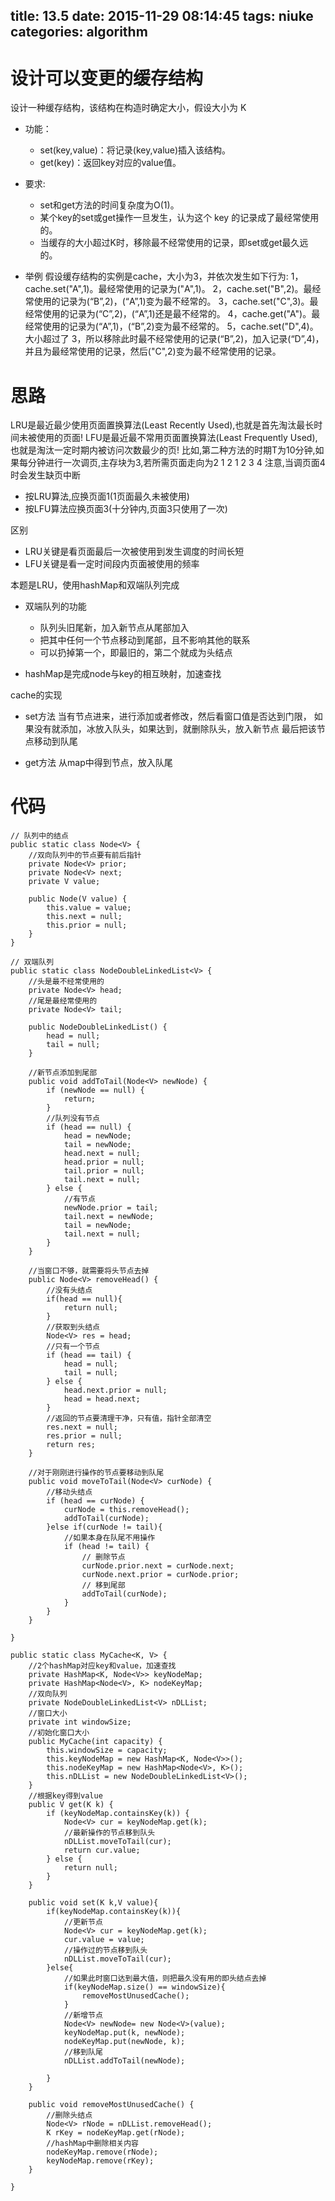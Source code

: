 title: 13.5
date: 2015-11-29 08:14:45
tags: niuke
categories: algorithm
---

# 设计可以变更的缓存结构

设计一种缓存结构，该结构在构造时确定大小，假设大小为 K

- 功能：
	- set(key,value)：将记录(key,value)插入该结构。
	- get(key)：返回key对应的value值。

- 要求:
	- set和get方法的时间复杂度为O(1)。
	- 某个key的set或get操作一旦发生，认为这个 key 的记录成了最经常使用的。 
	- 当缓存的大小超过K时，移除最不经常使用的记录，即set或get最久远的。

- 举例
假设缓存结构的实例是cache，大小为3，并依次发生如下行为:
1，cache.set("A",1)。最经常使用的记录为("A",1)。 
2，cache.set("B",2)。最经常使用的记录为(“B”,2)，(“A”,1)变为最不经常的。
3，cache.set("C",3)。最经常使用的记录为(“C”,2)，(“A”,1)还是最不经常的。 
4，cache.get("A")。最经常使用的记录为(“A”,1)，(“B”,2)变为最不经常的。 
5，cache.set("D",4)。大小超过了 3，所以移除此时最不经常使用的记录(“B”,2)，加入记录(“D”,4)，并且为最经常使用的记录，然后("C",2)变为最不经常使用的记录。


# 思路
LRU是最近最少使用页面置换算法(Least Recently Used),也就是首先淘汰最长时间未被使用的页面!
LFU是最近最不常用页面置换算法(Least Frequently Used),也就是淘汰一定时期内被访问次数最少的页!
比如,第二种方法的时期T为10分钟,如果每分钟进行一次调页,主存块为3,若所需页面走向为2 1 2 1 2 3 4
注意,当调页面4时会发生缺页中断

- 按LRU算法,应换页面1(1页面最久未被使用) 
- 按LFU算法应换页面3(十分钟内,页面3只使用了一次)

区别

- LRU关键是看页面最后一次被使用到发生调度的时间长短
- LFU关键是看一定时间段内页面被使用的频率

本题是LRU，使用hashMap和双端队列完成

- 双端队列的功能

	- 队列头旧尾新，加入新节点从尾部加入
	- 把其中任何一个节点移动到尾部，且不影响其他的联系
	- 可以扔掉第一个，即最旧的，第二个就成为头结点

- hashMap是完成node与key的相互映射，加速查找

cache的实现

- set方法
当有节点进来，进行添加或者修改，然后看窗口值是否达到门限，
如果没有就添加，冰放入队头，如果达到，就删除队头，放入新节点
最后把该节点移动到队尾

- get方法
从map中得到节点，放入队尾

<!--more-->

# 代码

```
// 队列中的结点
public static class Node<V> {
	//双向队列中的节点要有前后指针
	private Node<V> prior;
	private Node<V> next;
	private V value;

	public Node(V value) {
		this.value = value;
		this.next = null;
		this.prior = null;
	}
}

// 双端队列
public static class NodeDoubleLinkedList<V> {
	//头是最不经常使用的
	private Node<V> head;
	//尾是最经常使用的
	private Node<V> tail;

	public NodeDoubleLinkedList() {
		head = null;
		tail = null;
	}

	//新节点添加到尾部
	public void addToTail(Node<V> newNode) {
		if (newNode == null) {
			return;
		}
		//队列没有节点
		if (head == null) {
			head = newNode;
			tail = newNode;
			head.next = null;
			head.prior = null;
			tail.prior = null;
			tail.next = null;
		} else {
			//有节点
			newNode.prior = tail;
			tail.next = newNode;
			tail = newNode;
			tail.next = null;
		}
	}

	//当窗口不够，就需要将头节点去掉
	public Node<V> removeHead() {
		//没有头结点
		if(head == null){
			return null;
		}
		//获取到头结点
		Node<V> res = head;
		//只有一个节点
		if (head == tail) {
			head = null;
			tail = null;
		} else {
			head.next.prior = null;
			head = head.next;
		}
		//返回的节点要清理干净，只有值，指针全部清空
		res.next = null;
		res.prior = null;
		return res;
	}

	//对于刚刚进行操作的节点要移动到队尾
	public void moveToTail(Node<V> curNode) {
		//移动头结点
		if (head == curNode) {
			curNode = this.removeHead();
			addToTail(curNode);
		}else if(curNode != tail){
			//如果本身在队尾不用操作
			if (head != tail) {
				// 删除节点
				curNode.prior.next = curNode.next;
				curNode.next.prior = curNode.prior;
				// 移到尾部
				addToTail(curNode);
			}
		}
	}

}

public static class MyCache<K, V> {
	//2个hashMap对应key和value，加速查找
	private HashMap<K, Node<V>> keyNodeMap;
	private HashMap<Node<V>, K> nodeKeyMap;
	//双向队列
	private NodeDoubleLinkedList<V> nDLList;
	//窗口大小
	private int windowSize;
	//初始化窗口大小
	public MyCache(int capacity) {
		this.windowSize = capacity;
		this.keyNodeMap = new HashMap<K, Node<V>>();
		this.nodeKeyMap = new HashMap<Node<V>, K>();
		this.nDLList = new NodeDoubleLinkedList<V>();
	}
	//根据key得到value
	public V get(K k) {
		if (keyNodeMap.containsKey(k)) {
			Node<V> cur = keyNodeMap.get(k);
			//最新操作的节点移到队头
			nDLList.moveToTail(cur);
			return cur.value;
		} else {
			return null;
		}
	}

	public void set(K k,V value){
		if(keyNodeMap.containsKey(k)){
			//更新节点
			Node<V> cur = keyNodeMap.get(k);
			cur.value = value;
			//操作过的节点移到队头
			nDLList.moveToTail(cur);
		}else{
			//如果此时窗口达到最大值，则把最久没有用的即头结点去掉
			if(keyNodeMap.size() == windowSize){
				removeMostUnusedCache();
			}
			//新增节点
			Node<V> newNode= new Node<V>(value);
			keyNodeMap.put(k, newNode);
			nodeKeyMap.put(newNode, k);
			//移到队尾
			nDLList.addToTail(newNode);
			
		}
	}

	public void removeMostUnusedCache() {
		//删除头结点
		Node<V> rNode = nDLList.removeHead();
		K rKey = nodeKeyMap.get(rNode);
		//hashMap中删除相关内容
		nodeKeyMap.remove(rNode);
		keyNodeMap.remove(rKey);
	}

}
```
